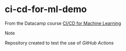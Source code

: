 # ci-cd-for-ml-demo

From the Datacamp course [CI/CD for Machine Learning](https://app.datacamp.com/learn/courses/cicd-for-machine-learning)

> [!NOTE]
> Repository created to test the use of *GitHub Actions*
